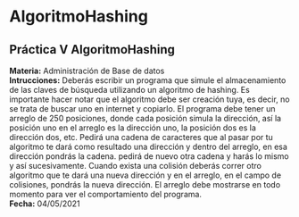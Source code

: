 # AlgoritmoHashing
<h2>Práctica V AlgoritmoHashing</h2>
<strong>Materia:</strong> Administración de Base de datos <BR>
<strong>Intrucciones:</strong> Deberás escribir un programa que simule el almacenamiento de las claves de búsqueda utilizando un algoritmo de hashing.
Es importante hacer notar que el algoritmo debe ser creación tuya, es decir, no se trata de buscar uno en internet y copiarlo.
El programa debe tener un arreglo de 250 posiciones, donde cada posición simula la dirección, así la posición uno en el arreglo es la dirección uno,
la posición dos es la dirección dos, etc. Pedirá una cadena de caracteres que al pasar por tu algoritmo te dará como resultado una dirección y dentro del arreglo,
en esa dirección pondrás la cadena. pedirá de nuevo otra cadena y harás lo mismo y así sucesivamente. Cuando exista una colisión deberás correr otro algoritmo que te dará una nueva
dirección y en el arreglo, en el campo de colisiones, pondrás la nueva dirección. El arreglo debe mostrarse en todo momento para ver el comportamiento del programa.<br>
<strong>Fecha:</strong> 04/05/2021
